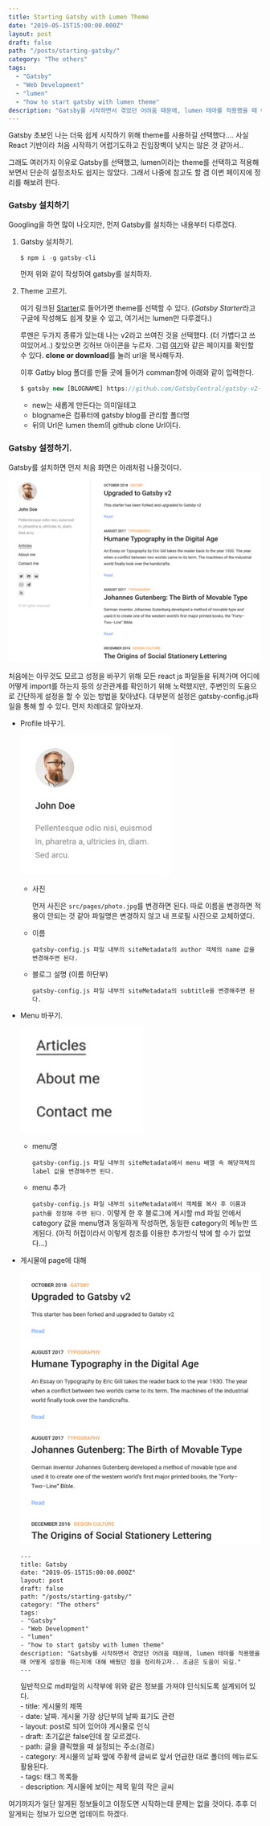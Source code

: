 ```yaml
---
title: Starting Gatsby with Lumen Theme
date: "2019-05-15T15:00:00.000Z"
layout: post
draft: false
path: "/posts/starting-gatsby/"
category: "The others"
tags:
  - "Gatsby"
  - "Web Development"
  - "lumen"
  - "how to start gatsby with lumen theme"
description: "Gatsby를 시작하면서 겪었던 어려움 때문에, lumen 테마를 적용했을 때 어떻게 설정을 하는지에 대해 배웠던 점을 정리하고자.. 조금은 도움이 되길."
---
```





Gatsby 초보인 나는 더욱 쉽게 시작하기 위해 theme를 사용하길 선택했다.... 사실 React 기반이라 처음 시작하기 어렵기도하고 진입장벽이 낮지는 않은 것 같아서..<br>

그래도 여러가지 이유로 Gatsby를 선택했고, lumen이라는 theme를 선택하고 적용해 보면서 단순히 설정조차도 쉽지는 않았다. 그래서 나중에 참고도 할 겸 이번 페이지에 정리를 해보려 한다.

### Gatsby 설치하기

Googling을 하면 많이 나오지만, 먼저 Gatsby를 설치하는 내용부터 다루겠다.

1. Gatsby 설치하기.
    ```js
    $ npm i -g gatsby-cli
    ```
    먼저 위와 같이 작성하여 gatsby를 설치하자.

2. Theme 고르기.

    여기 링크된 [Starter](https://www.gatsbyjs.org/starters/?v=2)로 들어가면 theme를 선택할 수 있다. (*Gatsby Starter*라고 구글에 작성해도 쉽게 찾을 수 있고, 여기서는 lumen만 다루겠다.)<br>

    루멘은 두가지 종류가 있는데 나는 v2라고 쓰여진 것을 선택했다. (더 가볍다고 쓰여있어서..) 찾았으면 깃허브 아이콘을 누르자. 그럼 [여기](https://github.com/gatsbyjs/gatsby.git)와 같은 페이지를 확인할 수 있다. **clone or download**를 눌러 url을 복사해두자.<br>

    이후 Gatby blog 폴더를 만들 곳에 들어가 comman창에 아래와 같이 입력한다.
    ```js
    $ gatsby new [BLOGNAME] https://github.com/GatsbyCentral/gatsby-v2-starter-lumen
    ```
    - new는 새롭게 만든다는 의미일테고 
    - blogname은 컴퓨터에 gatsby blog를 관리할 폴더명
    - 뒤의 Url은 lumen them의 github clone Url이다.

### Gatsby 설정하기.
   
Gatsby를 설치하면 먼저 처음 화면은 아래처럼 나올것이다.
![first_page_lumen](./lumen_starting_page.png)

처음에는 아무것도 모르고 성정을 바꾸기 위해 모든 react js 파일들을 뒤져가며 어디에 어떻게 import를 하는지 등의 상관관계를 확인하기 위해 노력했지만, 주변인의 도움으로 간단하게 설정을 할 수 있는 방법을 찾아냈다. 대부분의 설정은 gatsby-config.js파일을 통해 할 수 있다. 먼저 차례대로 알아보자.

  * Profile 바꾸기.

      ![profile](./profile.png)

      - 사진

          먼저 사진은 ```src/pages/photo.jpg```를 변경하면 된다. 따로 이름을 변경하면 적용이 안되는 것 같아 파일명은 변경하지 않고 내 프로필 사진으로 교체하였다.

      - 이름

          ```gatsby-config.js 파일 내부의 siteMetadata의 author 객체의 name 값을 변경해주면 된다.```
      
      - 블로그 설명 (이름 하단부)

          ```gatsby-config.js 파일 내부의 siteMetadata의 subtitle을 변경해주면 된다.```
  
  * Menu 바꾸기.


      ![menu](./menu.png)

      - menu명

          ```gatsby-config.js 파일 내부의 siteMetadata에서 menu 배열 속 해당객체의 label 값을 변경해주면 된다.```
      
      - menu 추가

          ```gatsby-config.js 파일 내부의 siteMetadata에서 객체를 복사 후 이름과 path를 정정해 주면 된다.``` 이렇게 한 후 블로그에 게시할 md 파일 안에서 category 값을 menu명과 동일하게 작성하면, 동일한 category의 메뉴만 뜨게된다. (아직 허접이라서 이렇게 참조를 이용한 추가방식 밖에 할 수가 없었다...)
  
  * 게시물에 page에 대해

      ![whole page](./whole_page.png)
  
      ```
      ---
      title: Gatsby
      date: "2019-05-15T15:00:00.000Z"
      layout: post
      draft: false
      path: "/posts/starting-gatsby/"
      category: "The others"
      tags:
      - "Gatsby"
      - "Web Development"
      - "lumen"
      - "how to start gatsby with lumen theme"
      description: "Gatsby를 시작하면서 겪었던 어려움 때문에, lumen 테마를 적용했을 때 어떻게 설정을 하는지에 대해 배웠던 점을 정리하고자.. 조금은 도움이 되길."
      ---
      ```
      일반적으로 md파일의 시작부에 위와 같은 정보를 가져야 인식되도록 설계되어 있다. <br>
          - title: 게시물의 제목<br>
          - date: 날짜. 게시물 가장 상단부의 날짜 표기도 관련<br>
          - layout: post로 되어 있어야 게시물로 인식<br>
          - draft: 초기값은 false인데 잘 모르겠다.<br>
          - path: 글을 클릭했을 때 설정되는 주소(경로)<br>
          - category: 게시물의 날짜 옆에 주황색 글씨로 앞서 언급한 대로 폴더의 메뉴로도 활용된다.<br>
          - tags: 태그 목록들<br>
          - description: 게시물에 보이는 제목 밑의 작은 글씨<br>

여기까지가 일단 알게된 정보들이고 이정도면 시작하는데 문제는 없을 것이다. 추후 더 알게되는 정보가 있으면 업데이트 하겠다.
